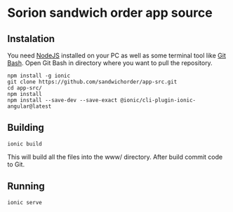 # Sorion sandwich order app source

## Instalation
You need [NodeJS](https://nodejs.org/en/) installed on your PC as well as some terminal tool like [Git Bash](https://git-for-windows.github.io/).
Open Git Bash in directory where you want to pull the repository.
```
npm install -g ionic
git clone https://github.com/sandwichorder/app-src.git
cd app-src/
npm install
npm install --save-dev --save-exact @ionic/cli-plugin-ionic-angular@latest
```
## Building
```
ionic build
```
This will build all the files into the www/ directory. After build commit code to Git.
## Running
```
ionic serve
```
